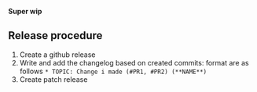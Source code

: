 **Super wip**

## Release procedure
1. Create a github release
1. Write and add the changelog based on created commits: format are as follows
   ```* TOPIC: Change i made (#PR1, #PR2) (**NAME**)```
1. Create patch release